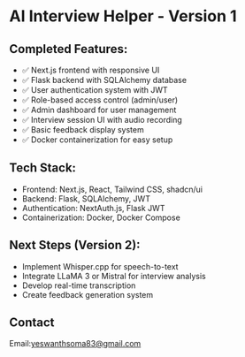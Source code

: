 # AI Interview Helper - Version 1

## Completed Features:
- ✅ Next.js frontend with responsive UI
- ✅ Flask backend with SQLAlchemy database
- ✅ User authentication system with JWT
- ✅ Role-based access control (admin/user)
- ✅ Admin dashboard for user management
- ✅ Interview session UI with audio recording
- ✅ Basic feedback display system
- ✅ Docker containerization for easy setup

## Tech Stack:
- Frontend: Next.js, React, Tailwind CSS, shadcn/ui
- Backend: Flask, SQLAlchemy, JWT
- Authentication: NextAuth.js, Flask JWT
- Containerization: Docker, Docker Compose

## Next Steps (Version 2):
- Implement Whisper.cpp for speech-to-text
- Integrate LLaMA 3 or Mistral for interview analysis
- Develop real-time transcription
- Create feedback generation system

## Contact

Email:yeswanthsoma83@gmail.com
